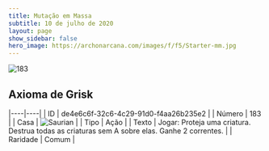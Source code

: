 ```yaml
---
title: Mutação em Massa
subtitle: 10 de julho de 2020
layout: page
show_sidebar: false
hero_image: https://archonarcana.com/images/f/f5/Starter-mm.jpg
---
```


![183](https://cdn.keyforgegame.com/media/card_front/pt/479_183_GQRGVXG78994_pt.png)

## Axioma de Grisk

|----|----|
| ID | de4e6c6f-32c6-4c29-91d0-f4aa26b235e2 |
| Número | 183 |
| Casa | ![Saurian](https://archonarcana.com/images/thumb/9/9e/Saurian_P.png/22px-Saurian_P.png "Sauro") |
| Tipo | Ação |
| Texto | Jogar: Proteja uma criatura. Destrua todas as criaturas sem A sobre elas. Ganhe 2 correntes. |
| Raridade | Comum |
